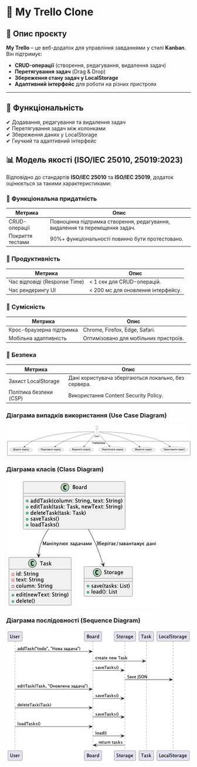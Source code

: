 # 📌 My Trello Clone

## 📝 Опис проєкту
**My Trello** – це веб-додаток для управління завданнями у стилі **Kanban**. Він підтримує:
- **CRUD-операції** (створення, редагування, видалення задач)
- **Перетягування задач** (Drag & Drop)
- **Збереження стану задач у LocalStorage**
- **Адаптивний інтерфейс** для роботи на різних пристроях

---

## 🚀 Функціональність
✔ Додавання, редагування та видалення задач  
✔ Перетягування задач між колонками  
✔ Збереження даних у LocalStorage  
✔ Гнучкий та адаптивний інтерфейс  

## 📊 Модель якості (ISO/IEC 25010, 25019:2023)
Відповідно до стандартів **ISO/IEC 25010** та **ISO/IEC 25019**, додаток оцінюється за такими характеристиками:

### 🔹 **Функціональна придатність**
| Метрика                  | Опис |
|--------------------------|------|
| CRUD-операції            | Повноцінна підтримка створення, редагування, видалення та переміщення задач. |
| Покриття тестами         | 90%+ функціональності повинно бути протестовано. |

### 🔹 **Продуктивність**
| Метрика                  | Опис |
|--------------------------|------|
| Час відповіді (Response Time) | < 1 сек для CRUD-операцій. |
| Час рендерингу UI        | < 200 мс для оновлення інтерфейсу. |

### 🔹 **Сумісність**
| Метрика                  | Опис |
|--------------------------|------|
| Крос-браузерна підтримка | Chrome, Firefox, Edge, Safari. |
| Мобільна адаптивність    | Оптимізовано для мобільних пристроїв. |

### 🔹 **Безпека**
| Метрика                  | Опис |
|--------------------------|------|
| Захист LocalStorage      | Дані користувача зберігаються локально, без сервера. |
| Політика безпеки (CSP)   | Використання Content Security Policy. |

### Діаграма випадків використання (Use Case Diagram)
![Use Case Diagram](diagrams/diagram1.png)

### Діаграма класів (Class Diagram)
![Class Diagram](diagrams/diagram2.png)

### Діаграма послідовності (Sequence Diagram)
![Sequence Diagram](diagrams/diagram3.png)
